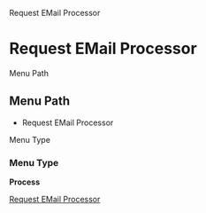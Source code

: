 
Request EMail Processor
# Request EMail Processor



Menu Path
## Menu Path



- Request EMail Processor

Menu Type
### Menu Type

**Process**


[Request EMail Processor](../../process-request-email-processor.md)
